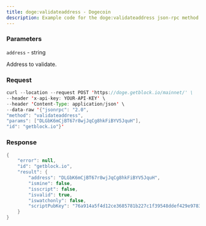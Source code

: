 ```yaml
---
title: doge:validateaddress - Dogecoin
description: Example code for the doge:validateaddress json-rpc method. Сomplete guide on how to use doge:validateaddress json-rpc in GetBlock.io Web3 documentation.
---
```


### Parameters


`address` - string

Address to validate.

### Request

``` java
curl --location --request POST 'https://doge.getblock.io/mainnet/' \
--header 'x-api-key: YOUR-API-KEY' \
--header 'Content-Type: application/json' \
--data-raw '{"jsonrpc": "2.0",
"method": "validateaddress",
"params": ["DLGbK6mCjBT67r8wjJqCg8hkFiBYV5JquH"],
"id": "getblock.io"}'
```

###  Response

``` java
{
    "error": null,
    "id": "getblock.io",
    "result": {
        "address": "DLGbK6mCjBT67r8wjJqCg8hkFiBYV5JquH",
        "ismine": false,
        "isscript": false,
        "isvalid": true,
        "iswatchonly": false,
        "scriptPubKey": "76a914a5f4d12ce3685781b227c1f39548ddef429e978388ac"
    }
}
```

